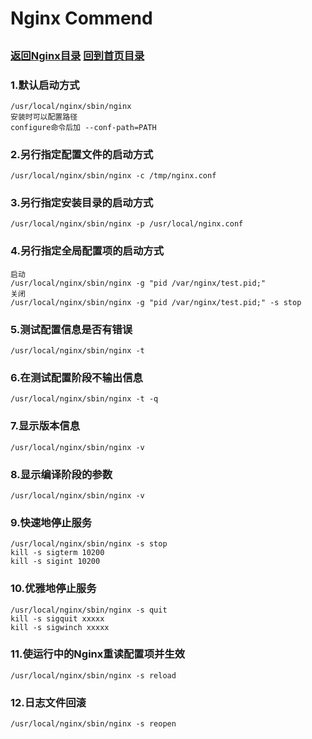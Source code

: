Nginx Commend
====
##
### [返回Nginx目录](./NginxDirectory.md) [回到首页目录](/README.md)


### 1.默认启动方式
  
    /usr/local/nginx/sbin/nginx
    安装时可以配置路径
    configure命令后加 --conf-path=PATH

### 2.另行指定配置文件的启动方式
    
    /usr/local/nginx/sbin/nginx -c /tmp/nginx.conf

### 3.另行指定安装目录的启动方式

    /usr/local/nginx/sbin/nginx -p /usr/local/nginx.conf

### 4.另行指定全局配置项的启动方式

    启动
    /usr/local/nginx/sbin/nginx -g "pid /var/nginx/test.pid;"
    关闭
    /usr/local/nginx/sbin/nginx -g "pid /var/nginx/test.pid;" -s stop

### 5.测试配置信息是否有错误

    /usr/local/nginx/sbin/nginx -t

### 6.在测试配置阶段不输出信息

    /usr/local/nginx/sbin/nginx -t -q

### 7.显示版本信息
  
    /usr/local/nginx/sbin/nginx -v

### 8.显示编译阶段的参数

    /usr/local/nginx/sbin/nginx -v

### 9.快速地停止服务

    /usr/local/nginx/sbin/nginx -s stop
    kill -s sigterm 10200
    kill -s sigint 10200

### 10.优雅地停止服务

    /usr/local/nginx/sbin/nginx -s quit
    kill -s sigquit xxxxx
    kill -s sigwinch xxxxx

### 11.使运行中的Nginx重读配置项并生效

    /usr/local/nginx/sbin/nginx -s reload

### 12.日志文件回滚

    /usr/local/nginx/sbin/nginx -s reopen


